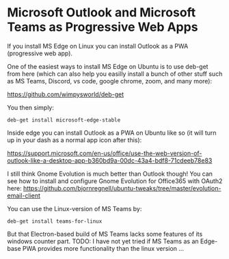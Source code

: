 # Microsoft Outlook and Microsoft Teams as Progressive Web Apps

If you install MS Edge on Linux you can install Outlook as a PWA (progressive web app).

One of the easiest ways to install MS Edge on Ubuntu is to use deb-get from here (which can also help you easilly install a bunch of other stuff such as MS Teams, Discord, vs code, google chrome, zoom, and many more):

https://github.com/wimpysworld/deb-get

You then simply:
```
deb-get install microsoft-edge-stable

```

Inside edge you can install Outlook as a PWA on Ubuntu like so (it will turn up in your dash as a normal app icon after this):

https://support.microsoft.com/en-us/office/use-the-web-version-of-outlook-like-a-desktop-app-b360bd9a-00dc-43a4-bdf8-71cdeeb78e83

I still think Gnome Evolution is much better than Outlook though! You can see how to install and configure Gnome Evolution for Office365 with OAuth2 here: https://github.com/bjornregnell/ubuntu-tweaks/tree/master/evolution-email-client

You can use the Linux-version of MS Teams by:
```
deb-get install teams-for-linux
```
But that Electron-based build of MS Teams lacks some features of its windows counter part. TODO: I have not yet tried  if MS Teams as an Edge-base PWA provides more functionality than the linux version ...